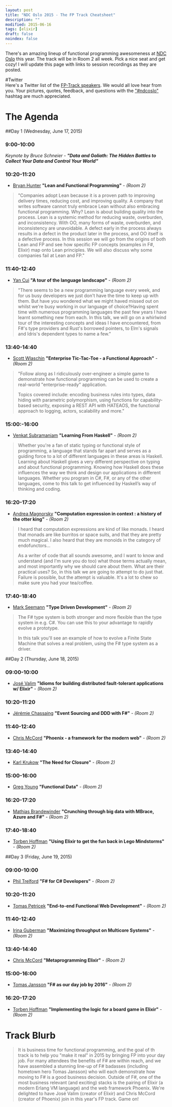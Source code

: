 ```yaml
---
layout: post
title: "NDC Oslo 2015 - The FP Track Cheatsheet"
description: ""
modified: 2015-06-16
tags: [elixir]
draft: false
noindex: false
---
```


There's an amazing lineup of functional programming awesomeness at [NDC Oslo](http://ndcoslo.com) this year. The track will be in Room 2 all week. Pick a nice seat and get cozy! I will update this page with links to session recordings as they are posted.

#Twitter  
Here's a Twitter list of the [FP-Track speakers]( https://twitter.com/bryan_hunter/lists/ndc-oslo-2015-fp-track). We would all love hear from you. Your pictures, quotes, feedback, and questions with the ["#ndcoslo"](https://twitter.com/search?q=%23ndcoslo&src=typd&f=tweets) hashtag are much appreciated.

# The Agenda

##Day 1 (Wednesday, June 17, 2015)

### <a name="day-1-1"></a>9:00-10:00
_Keynote by Bruce Schneier - **"Data and Goliath: The Hidden Battles to Collect Your Data and Control Your World"**_

### <a name="day-1-2"></a>10:20-11:20
* [Bryan Hunter](https://twitter.com/bryan_hunter) **"Lean and Functional Programming"** - _(Room 2)_  

> "Companies adopt Lean because it is a proven path to improving delivery times, reducing cost, and improving quality. A company that writes software cannot truly embrace Lean without also embracing functional programming. Why? Lean is about building quality into the process. Lean is a systemic method for reducing waste, overburden, and inconsistency. With OO, many forms of waste, overburden, and inconsistency are unavoidable. A defect early in the process always results in a defect in the product later in the process, and OO itself is a defective process. In this session we will go from the origins of both Lean and FP and see how specific FP concepts (examples in F#, Elixir) map onto Lean principles. We will also discuss why some companies fail at Lean and FP."

### <a name="day-1-3"></a>11:40-12:40
* [Yan Cui](https://twitter.com/theburningmonk) 	**"A tour of the language landscape"** - _(Room 2)_  

> "There seems to be a new programming language every week, and for us busy developers we just don't have the time to keep up with them. But have you wondered what we might haved missed out on whilst we're busy working in our language of choice?Having spent time with numerous programming languages the past few years I have learnt something new from each. In this talk, we will go on a whirlwind tour of the interesting concepts and ideas I have encountered, from F#'s type providers and Rust's borrowed pointers, to Elm's signals and Idris's dependent types to name a few."

### <a name="day-1-4"></a>13:40-14:40
* [Scott Wlaschin](https://twitter.com/ScottWlaschin) **"Enterprise Tic-Tac-Toe - a Functional Approach"** - _(Room 2)_  

> "Follow along as I ridiculously over-engineer a simple game to demonstrate how functional programming can be used to create a real-world "enterprise-ready" application.
>
> Topics covered include: encoding business rules into types, data hiding with parametric polymorphism, using functions for capability-based security, exposing a REST API with HATEAOS, the functional approach to logging, actors, scalability and more."

### <a name="day-1-5"></a>15:00:-16:00
* [Venkat Subramaniam](https://twitter.com/venkat_s) **"Learning From Haskell"** - _(Room 2)_  

> Whether you're a fan of static typing or functional style of programming, a language that stands far apart and serves as a guiding force to a lot of different languages in these areas is Haskell. Learning about Haskell gives a very different perspective on typing and about functional programming. Knowing how Haskell does these influences the way we think and design our applications in different languages. Whether you program in C#, F#, or any of the other languages, come to this talk to get influenced by Haskell’s way of thinking and coding.


### <a name="day-1-6"></a>16:20-17:20 
* [Andrea Magnorsky](https://twitter.com/silverSpoon) **"Computation expression in context : a history of the otter king"** - _(Room 2)_  

> I heard that computation expressions are kind of like monads. I heard that monads are like burritos or space suits, and that they are pretty much magical. I also heard that they are monoids in the category of endofunctors...
> 
> As a writer of code that all sounds awesome, and I want to know and understand (and I'm sure you do too) what those terms actually mean, and most importantly why we should care about them. What are their practical uses? So, in this talk we are going to attempt to do just that. Failure is possible, but the attempt is valuable. It's a lot to chew so make sure you had your tea/coffee.



### <a name="day-1-7"></a>17:40-18:40
* [Mark Seemann](https://twitter.com/ploeh) **"Type Driven Development"** - _(Room 2)_  

> The F# type system is both stronger and more flexible than the type system in e.g. C#. You can use this to your advantage to rapidly evolve a prototype.
> 
> In this talk you'll see an example of how to evolve a Finite State Machine that solves a real problem, using the F# type system as a driver.

##Day 2 (Thursday, June 18, 2015)

### <a name="day-2-1"></a>09:00-10:00 
* [José Valim](https://twitter.com/josevalim) **"Idioms for building distributed fault-tolerant applications w/ Elixir"** - _(Room 2)_

### <a name="day-2-2"></a>10:20-11:20 
* [Jérémie Chassaing](https://twitter.com/thinkb4coding) **"Event Sourcing and DDD with F#"** - _(Room 2)_

### <a name="day-2-3"></a>11:40-12:40 
* [Chris McCord](https://twitter.com/chris_mccord) **"Phoenix - a framework for the modern web"** - _(Room 2)_

### <a name="day-2-4"></a>13:40-14:40 
* [Karl Krukow](https://twitter.com/karlkrukow) **"The Need for Closure"** - _(Room 2)_

### <a name="day-2-5"></a>15:00-16:00
* [Greg Young](https://twitter.com/gregyoung) **"Functional Data"** - _(Room 2)_

### <a name="day-2-6"></a>16:20-17:20
* [Mathias Brandewinder](https://twitter.com/brandewinder) **"Crunching through big data with MBrace, Azure and F#"** - _(Room 2)_

### <a name="day-2-7"></a>17:40-18:40
* [Torben Hoffman](https://twitter.com/LeHoff) **"Using Elixir to get the fun back in Lego Mindstorms"** - _(Room 2)_

##Day 3 (Friday, June 19, 2015)

### <a name="day-3-1"></a>09:00-10:00
* [Phil Trelford](https://twitter.com/ptrelford) **"F# for C# Developers"** - _(Room 2)_

### <a name="day-3-2"></a>10:20-11:20
* [Tomas Petricek](https://twitter.com/tomaspetricek) **"End-to-end Functional Web Development"** - _(Room 2)_

### <a name="day-3-3"></a>11:40-12:40
* [Irina Guberman](https://twitter.com/irina_guberman) **"Maximizing throughput on Multicore Systems"** - _(Room 2)_

### <a name="day-3-4"></a>13:40-14:40
* [Chris McCord](https://twitter.com/chris_mccord) **"Metaprogramming Elixir"** - _(Room 2)_

### <a name="day-3-5"></a>15:00-16:00
* [Tomas Jansson](https://twitter.com/TomasJansson) **"F# as our day job by 2016"** - _(Room 2)_

### <a name="day-3-6"></a>16:20-17:20
* [Torben Hoffman](https://twitter.com/LeHoff) **"Implementing the logic for a board game in Elixir"** - _(Room 2)_


# Track Blurb
> It is business time for functional programming, and the goal of th track is to help you "make it real" in 2015 by bringing FP into your day job. For many attendees the benefits of F# are within reach, and we have assembled a stunning line-up of F# badasses (including hometown hero Tomas Jansson) who will each demonstrate how moving to F# is a good business decision. Outside of F#, one of the most business relevant (and exciting) stacks is the pairing of Elixir (a modern Erlang VM language) and the web framework Phoenix. We're delighted to have José Valim (creator of Elixir) and Chris McCord (creator of Phoenix) join in this year's FP track. Game on!

